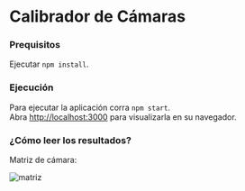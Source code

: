 # Calibrador de Cámaras

### Prequisitos

Ejecutar `npm install`.

### Ejecución

Para ejecutar la aplicación corra `npm start`.\
Abra [http://localhost:3000](http://localhost:3000) para visualizarla en su navegador.


### ¿Cómo leer los resultados?

Matriz de cámara:

![matriz](https://docs-assets.developer.apple.com/published/ffb3831f78/b127969e-7bf7-414b-800b-5b8c20e2b610.png)